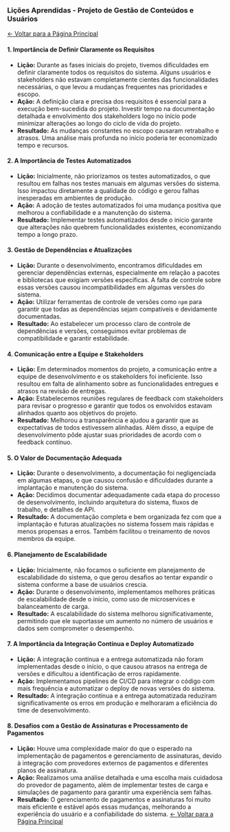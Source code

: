 ### **Lições Aprendidas - Projeto de Gestão de Conteúdos e Usuários**

[← Voltar para a Página Principal](../../index.md)

#### **1. Importância de Definir Claramente os Requisitos**

- **Lição:** Durante as fases iniciais do projeto, tivemos dificuldades em definir claramente todos os requisitos do sistema. Alguns usuários e stakeholders não estavam completamente cientes das funcionalidades necessárias, o que levou a mudanças frequentes nas prioridades e escopo.
- **Ação:** A definição clara e precisa dos requisitos é essencial para a execução bem-sucedida do projeto. Investir tempo na documentação detalhada e envolvimento dos stakeholders logo no início pode minimizar alterações ao longo do ciclo de vida do projeto.
- **Resultado:** As mudanças constantes no escopo causaram retrabalho e atrasos. Uma análise mais profunda no início poderia ter economizado tempo e recursos.

#### **2. A Importância de Testes Automatizados**

- **Lição:** Inicialmente, não priorizamos os testes automatizados, o que resultou em falhas nos testes manuais em algumas versões do sistema. Isso impactou diretamente a qualidade do código e gerou falhas inesperadas em ambientes de produção.
- **Ação:** A adoção de testes automatizados foi uma mudança positiva que melhorou a confiabilidade e a manutenção do sistema.
- **Resultado:** Implementar testes automatizados desde o início garante que alterações não quebrem funcionalidades existentes, economizando tempo a longo prazo.

#### **3. Gestão de Dependências e Atualizações**

- **Lição:** Durante o desenvolvimento, encontramos dificuldades em gerenciar dependências externas, especialmente em relação a pacotes e bibliotecas que exigiam versões específicas. A falta de controle sobre essas versões causou incompatibilidades em algumas versões do sistema.
- **Ação:** Utilizar ferramentas de controle de versões como `npm` para garantir que todas as dependências sejam compatíveis e devidamente documentadas.
- **Resultado:** Ao estabelecer um processo claro de controle de dependências e versões, conseguimos evitar problemas de compatibilidade e garantir estabilidade.

#### **4. Comunicação entre a Equipe e Stakeholders**

- **Lição:** Em determinados momentos do projeto, a comunicação entre a equipe de desenvolvimento e os stakeholders foi ineficiente. Isso resultou em falta de alinhamento sobre as funcionalidades entregues e atrasos na revisão de entregas.
- **Ação:** Estabelecemos reuniões regulares de feedback com stakeholders para revisar o progresso e garantir que todos os envolvidos estavam alinhados quanto aos objetivos do projeto.
- **Resultado:** Melhorou a transparência e ajudou a garantir que as expectativas de todos estivessem alinhadas. Além disso, a equipe de desenvolvimento pôde ajustar suas prioridades de acordo com o feedback contínuo.

#### **5. O Valor de Documentação Adequada**

- **Lição:** Durante o desenvolvimento, a documentação foi negligenciada em algumas etapas, o que causou confusão e dificuldades durante a implantação e manutenção do sistema.
- **Ação:** Decidimos documentar adequadamente cada etapa do processo de desenvolvimento, incluindo arquitetura do sistema, fluxos de trabalho, e detalhes de API.
- **Resultado:** A documentação completa e bem organizada fez com que a implantação e futuras atualizações no sistema fossem mais rápidas e menos propensas a erros. Também facilitou o treinamento de novos membros da equipe.

#### **6. Planejamento de Escalabilidade**

- **Lição:** Inicialmente, não focamos o suficiente em planejamento de escalabilidade do sistema, o que gerou desafios ao tentar expandir o sistema conforme a base de usuários crescia.
- **Ação:** Durante o desenvolvimento, implementamos melhores práticas de escalabilidade desde o início, como uso de microservices e balanceamento de carga.
- **Resultado:** A escalabilidade do sistema melhorou significativamente, permitindo que ele suportasse um aumento no número de usuários e dados sem comprometer o desempenho.

#### **7. A Importância da Integração Contínua e Deploy Automatizado**

- **Lição:** A integração contínua e a entrega automatizada não foram implementadas desde o início, o que causou atrasos na entrega de versões e dificultou a identificação de erros rapidamente.
- **Ação:** Implementamos pipelines de CI/CD para integrar o código com mais frequência e automatizar o deploy de novas versões do sistema.
- **Resultado:** A integração contínua e a entrega automatizada reduziram significativamente os erros em produção e melhoraram a eficiência do time de desenvolvimento.

#### **8. Desafios com a Gestão de Assinaturas e Processamento de Pagamentos**

- **Lição:** Houve uma complexidade maior do que o esperado na implementação de pagamentos e gerenciamento de assinaturas, devido à integração com provedores externos de pagamentos e diferentes planos de assinatura.
- **Ação:** Realizamos uma análise detalhada e uma escolha mais cuidadosa do provedor de pagamento, além de implementar testes de carga e simulações de pagamento para garantir uma experiência sem falhas.
- **Resultado:** O gerenciamento de pagamentos e assinaturas foi muito mais eficiente e estável após essas mudanças, melhorando a experiência do usuário e a confiabilidade do sistema.
  [← Voltar para a Página Principal](../../index.md)
